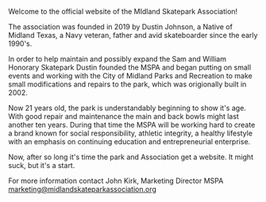 Welcome to the official website of the MIdland Skatepark Association!

The association was founded in 2019 by Dustin Johnson, a Native of Midland Texas, a Navy veteran, father and avid skateboarder since the early 1990's.

In order to help maintain and possibly expand the Sam and William Honorary Skatepark Dustin founded the MSPA and began putting on small events and working with the City of Midland Parks and Recreation to make small modifications and repairs to the park, which was origionally built in 2002.

Now 21 years old, the park is understandably beginning to show it's age. With good repair and maintenance the main and back bowls might last another ten years. During that time the MSPA will be working hard to create a brand known for social responsibility, athletic integrity, a healthy lifestyle with an emphasis on continuing education and entrepreneurial enterprise.

Now, after so long it's time the park and Association get a website. It might suck, but it's a start.

For more information contact John Kirk, Marketing Director MSPA
marketing@midlandskateparkassociation.org